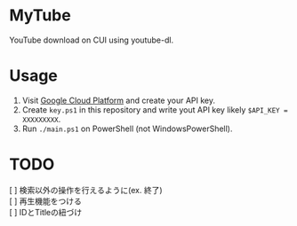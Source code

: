 # MyTube
YouTube download on CUI using youtube-dl.

# Usage
1. Visit [Google Cloud Platform](https://console.cloud.google.com/apis/credentials) and create your API key.
2. Create `key.ps1` in this repository and write yout API key likely `$API_KEY = XXXXXXXXX`.
3. Run `./main.ps1` on PowerShell (not WindowsPowerShell).

# TODO
[ ] 検索以外の操作を行えるように(ex. 終了)  
[ ] 再生機能をつける  
[ ] IDとTitleの紐づけ  
